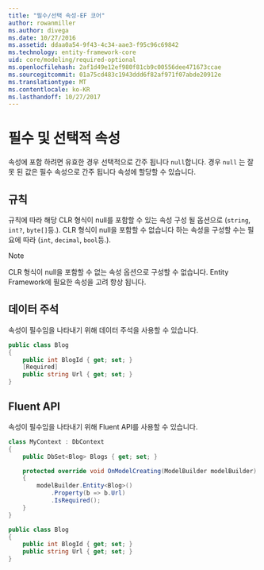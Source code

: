 ```yaml
---
title: "필수/선택 속성-EF 코어"
author: rowanmiller
ms.author: divega
ms.date: 10/27/2016
ms.assetid: ddaa0a54-9f43-4c34-aae3-f95c96c69842
ms.technology: entity-framework-core
uid: core/modeling/required-optional
ms.openlocfilehash: 2af1d49e12ef980f81cb9c00556dee471673ccae
ms.sourcegitcommit: 01a75cd483c1943ddd6f82af971f07abde20912e
ms.translationtype: MT
ms.contentlocale: ko-KR
ms.lasthandoff: 10/27/2017
---
```

# <a name="required-and-optional-properties"></a>필수 및 선택적 속성

속성에 포함 하려면 유효한 경우 선택적으로 간주 됩니다 `null`합니다. 경우 `null` 는 잘못 된 값은 필수 속성으로 간주 됩니다 속성에 할당할 수 있습니다.

## <a name="conventions"></a>규칙

규칙에 따라 해당 CLR 형식이 null를 포함할 수 있는 속성 구성 될 옵션으로 (`string`, `int?`, `byte[]`등.). CLR 형식이 null을 포함할 수 없습니다 하는 속성을 구성할 수는 필요에 따라 (`int`, `decimal`, `bool`등.).

> [!NOTE]  
> CLR 형식이 null을 포함할 수 없는 속성 옵션으로 구성할 수 없습니다. Entity Framework에 필요한 속성을 고려 항상 됩니다.

## <a name="data-annotations"></a>데이터 주석

속성이 필수임을 나타내기 위해 데이터 주석을 사용할 수 있습니다.

<!-- [!code-csharp[Main](samples/core/Modeling/DataAnnotations/Samples/Required.cs?highlight=4)] -->
``` csharp
public class Blog
{
    public int BlogId { get; set; }
    [Required]
    public string Url { get; set; }
}
```

## <a name="fluent-api"></a>Fluent API

속성이 필수임을 나타내기 위해 Fluent API를 사용할 수 있습니다.

<!-- [!code-csharp[Main](samples/core/Modeling/FluentAPI/Samples/Required.cs?highlight=7,8,9)] -->
``` csharp
class MyContext : DbContext
{
    public DbSet<Blog> Blogs { get; set; }

    protected override void OnModelCreating(ModelBuilder modelBuilder)
    {
        modelBuilder.Entity<Blog>()
            .Property(b => b.Url)
            .IsRequired();
    }
}

public class Blog
{
    public int BlogId { get; set; }
    public string Url { get; set; }
}
```
